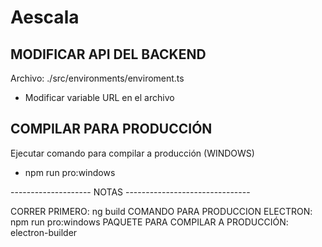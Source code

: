 # Aescala

## MODIFICAR API DEL BACKEND 
Archivo: ./src/environments/enviroment.ts
- Modificar variable URL en el archivo

## COMPILAR PARA PRODUCCIÓN
Ejecutar comando para compilar a producción (WINDOWS)
- npm run pro:windows


-------------------- NOTAS -------------------------------

CORRER PRIMERO: ng build
COMANDO PARA PRODUCCION ELECTRON: npm run pro:windows
PAQUETE PARA COMPILAR A PRODUCCIÓN: electron-builder